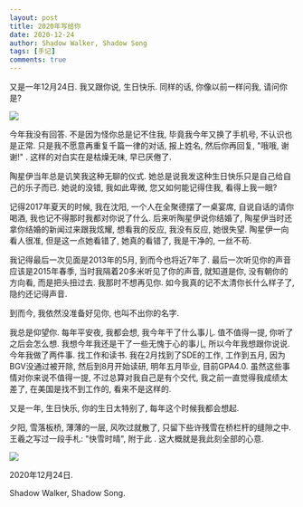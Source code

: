 ```yaml
---
layout: post
title: 2020年写给你
date: 2020-12-24
author: Shadow Walker, Shadow Song
tags: [手记]
comments: true
---
```



又是一年12月24日.  我又跟你说, 生日快乐. 同样的话, 你像以前一样问我, 请问你是? 

![](https://lh3.googleusercontent.com/pw/ACtC-3f-TLgw9hjHOqbEvNPll0tAHHFBs9cC82ipTNQ49WOcZeko1aIqgierpI6XGl3uLERB_L0JOXiOn5ssE3735tEw1sPg-UiicwDPWtX2QlZsitPtOkM2TNt3RgT3Ie65j_DiCYEdMwnBoLnOYyyT8svE=w456-h512-no?authuser=0)

今年我没有回答. 不是因为怪你总是记不住我, 毕竟我今年又换了手机号, 不认识也是正常. 只是我不愿意再重复千篇一律的对话, 报上姓名, 然后你再回复, "哦哦, 谢谢!" .  这样的对白实在是枯燥无味, 早已厌倦了. 

陶星伊当年总是讥笑我这种无聊的仪式. 她总是说我发这种生日快乐只是自己给自己的乐子而已.  她说的没错, 我如此卑微, 您又如何能记得住我, 看得上我一眼? 

 记得2017年夏天的时候, 我在沈阳, 一个人在全聚德摆了一桌宴席, 自说自话的请你喝酒, 我也记不得那时我都对你说了什么.  后来听陶星伊说你结婚了, 陶星伊当时还拿你结婚的新闻过来跟我炫耀, 想看我的反应, 我没有反应, 她很失望. 陶星伊一向看人很准, 但是这一点她看错了, 她真的看错了, 我是干净的, 一丝不苟. 

我记得最后一次见面是2013年的5月, 到而今也将近7年了. 最后一次听见你的声音应该是2015年春季, 当时我隔着20多米听见了你的声音, 就知道是你, 没有朝你的方向看, 而是把头扭过去. 我那时不想再见你. 如今我真的记不太清你长什么样子了, 隐约还记得声音. 

到而今, 我依然没准备好见你, 也叫不出你的名字. 

我总是仰望你. 每年平安夜, 我都会想, 我今年干了什么事儿. 值不值得一提, 你听了之后会怎么想. 我想今年我还是干了一些无愧于心的事儿, 所以今年我想跟你说说. 今年我做了两件事. 找工作和读书. 我在2月找到了SDE的工作, 工作到五月, 因为BGV没通过被开除, 然后到8月开始读研, 明年五月毕业, 目前GPA4.0.  虽然这些事情对你来说不值得一提, 不过总算对我自己是有个交代, 我之前一直觉得我成绩太差了, 在美国是找不到工作的, 看来不是这样的. 

又是一年, 生日快乐, 你的生日太特别了, 每年这个时候我都会想起. 

夕阳, 雪落板桥, 薄薄的一层, 风吹过就散了, 只留下些许残雪在桥栏杆的缝隙之中.  王羲之写过一段手札: "快雪时晴", 附于此 . 这大概就是我此刻全部的心意. 

![](https://lh3.googleusercontent.com/pw/ACtC-3cI4XdcKDzPXZkWmXCpPJLYXKbelooPmtiLxqy3pLuttt_z8Bs5N9YoKlUCZts8z2xLj8SMAWM-vdjGxcVA-oHkWdtTx32kh8fcRwJ0zQ_WKEPZ6gJatbLhk0YpS-4GJh7hFFVF2c9t8wmkpK9vimJ6=w647-h911-no?authuser=0)

2020年12月24日. 

Shadow Walker, Shadow Song. 

